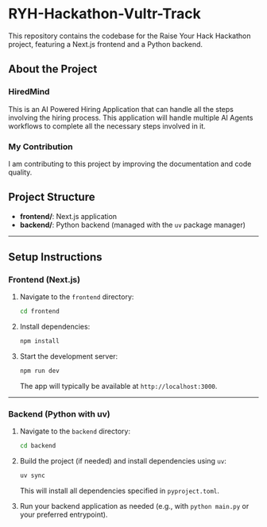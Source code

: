 # RYH-Hackathon-Vultr-Track

This repository contains the codebase for the Raise Your Hack Hackathon project, featuring a Next.js frontend and a Python backend.

## About the Project

### HiredMind

This is an AI Powered Hiring Application that can handle all the steps involving the hiring process. This application will handle multiple AI Agents workflows to complete all the necessary steps involved in it.

### My Contribution

I am contributing to this project by improving the documentation and code quality.

## Project Structure

-   **frontend/**: Next.js application
-   **backend/**: Python backend (managed with the `uv` package manager)

---

## Setup Instructions

### Frontend (Next.js)

1. Navigate to the `frontend` directory:
    ```bash
    cd frontend
    ```
2. Install dependencies:
    ```bash
    npm install
    ```
3. Start the development server:
    ```bash
    npm run dev
    ```
    The app will typically be available at `http://localhost:3000`.

---

### Backend (Python with uv)

1. Navigate to the `backend` directory:
    ```bash
    cd backend
    ```
2. Build the project (if needed) and install dependencies using `uv`:

    ```bash
    uv sync
    ```

    This will install all dependencies specified in `pyproject.toml`.

3. Run your backend application as needed (e.g., with `python main.py` or your preferred entrypoint).
